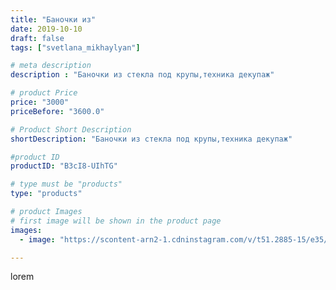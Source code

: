 ```yaml
---
title: "Баночки из"
date: 2019-10-10
draft: false
tags: ["svetlana_mikhaylyan"]

# meta description
description : "Баночки из стекла под крупы,техника декупаж"

# product Price
price: "3000"
priceBefore: "3600.0"

# Product Short Description
shortDescription: "Баночки из стекла под крупы,техника декупаж"

#product ID
productID: "B3cI8-UIhTG"

# type must be "products"
type: "products"

# product Images
# first image will be shown in the product page
images:
  - image: "https://scontent-arn2-1.cdninstagram.com/v/t51.2885-15/e35/72637487_442819199924423_5604127879187378325_n.jpg?se=7&tp=1&_nc_ht=scontent-arn2-1.cdninstagram.com&_nc_cat=111&_nc_ohc=qe9pKahj2R0AX8BWZ4P&oh=35d3e02a8b95a0e701b4e057171b0f11&oe=6073AA03&ig_cache_key=MjE1MTYzNDA5NjQyNjcxODQwNg%3D%3D.2"

---
```

lorem
